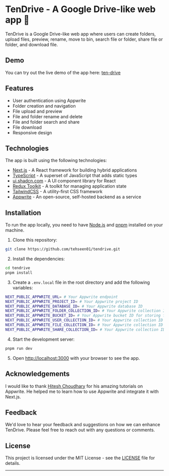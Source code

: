 # TenDrive - A Google Drive-like web app 🚀

TenDrive is a Google Drive-like web app where users can create folders, upload files, preview, rename, move to bin, search file or folder, share file or folder, and download file.

## Demo

You can try out the live demo of the app here: [ten-drive](https://ten-drive.vercel.app)

## Features

- User authentication using Appwrite
- Folder creation and navigation
- File upload and preview
- File and folder rename and delete
- File and folder search and share
- File download
- Responsive design

## Technologies

The app is built using the following technologies:

- [Next.js](https://nextjs.org/) - A React framework for building hybrid applications
- [TypeScript](https://www.typescriptlang.org/) - A superset of JavaScript that adds static types
- [ui.shadcn.com](https://ui.shadcn.com/) - A UI component library for React
- [Redux Toolkit](https://redux-toolkit.js.org/) - A toolkit for managing application state
- [TailwindCSS](https://tailwindcss.com/) - A utility-first CSS framework
- [Appwrite](https://appwrite.io/) - An open-source, self-hosted backend as a service

## Installation

To run the app locally, you need to have [Node.js](https://nodejs.org/en/) and [pnpm](https://pnpm.io/installation) installed on your machine.

1. Clone this repository:

```bash
git clone https://github.com/tehseen01/tendrive.git
```

2. Install the dependencies:

```bash
cd tendrive
pnpm install
```

3. Create a `.env.local` file in the root directory and add the following variables:

```bash
NEXT_PUBLIC_APPWRITE_URL= # Your Appwrite endpoint
NEXT_PUBLIC_APPWRITE_PROJECT_ID= # Your Appwrite project ID
NEXT_PUBLIC_APPWRITE_DATABASE_ID= # Your Appwrite database ID
NEXT_PUBLIC_APPWRITE_FOLDER_COLLECTION_ID= # Your Appwrite collection ID for folders
NEXT_PUBLIC_APPWRITE_BUCKET_ID= # Your Appwrite bucket ID for storing files
NEXT_PUBLIC_APPWRITE_USER_COLLECTION_ID= # Your Appwrite collection ID for users
NEXT_PUBLIC_APPWRITE_FILE_COLLECTION_ID= # Your Appwrite collection ID for files
NEXT_PUBLIC_APPWRITE_SHARE_COLLECTION_ID= # Your Appwrite collection ID for shares 
```

4. Start the development server:

```bash
pnpm run dev
```

5. Open [http://localhost:3000](http://localhost:3000) with your browser to see the app.

## Acknowledgements

I would like to thank [Hitesh Choudhary](https://www.youtube.com/channel/UCXgGY0wkgOzynnHvSEVmE3A) for his amazing tutorials on Appwrite. He helped me to learn how to use Appwrite and integrate it with Next.js.

## Feedback
We'd love to hear your feedback and suggestions on how we can enhance TenDrive. Please feel free to reach out with any questions or comments.

## License

This project is licensed under the MIT License - see the [LICENSE](LICENSE) file for details.

---